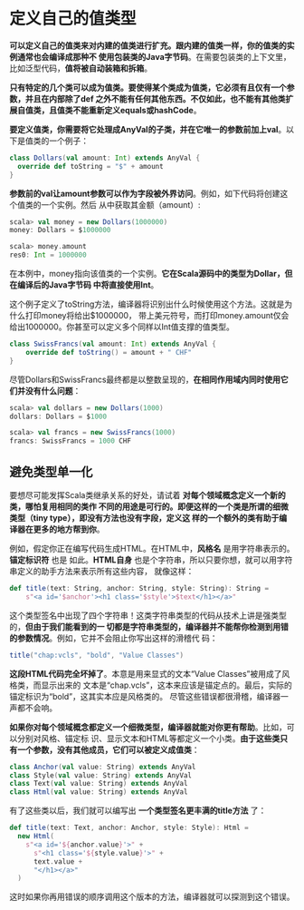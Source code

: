 定义自己的值类型
================================================================================
**可以定义自己的值类来对内建的值类进行扩充。跟内建的值类一样，你的值类的实例通常也会编译成那种不
使用包装类的Java字节码**。在需要包装类的上下文里，比如泛型代码，**值将被自动装箱和拆箱**。

**只有特定的几个类可以成为值类。要使得某个类成为值类，它必须有且仅有一个参数，并且在内部除了def
之外不能有任何其他东西。不仅如此，也不能有其他类扩展自值类，且值类不能重新定义equals或hashCode**。

**要定义值类，你需要将它处理成AnyVal的子类，并在它唯一的参数前加上val**。以下是值类的一个例子：
```scala
class Dollars(val amount: Int) extends AnyVal {
  override def toString = "$" + amount
}
```
**参数前的val让amount参数可以作为字段被外界访问**。例如，如下代码将创建这个值类的一个实例。然后
从中获取其金额（amount）:
```scala
scala> val money = new Dollars(1000000)
money: Dollars = $1000000

scala> money.amount
res0: Int = 1000000
```
在本例中，money指向该值类的一个实例。**它在Scala源码中的类型为Dollar，但在编译后的Java字节码
中将直接使用Int**。

这个例子定义了toString方法，编译器将识别出什么时候使用这个方法。这就是为什么打印money将给出$1000000，
带上美元符号，而打印money.amount仅会给出1000000。你甚至可以定义多个同样以Int值支撑的值类型。
```scala
class SwissFrancs(val amount: Int) extends AnyVal {
    override def toString() = amount + " CHF"
}
```
尽管Dollars和SwissFrancs最终都是以整数呈现的，**在相同作用域内同时使用它们并没有什么问题**：
```scala
scala> val dollars = new Dollars(1000)
dollars: Dollars = $1000

scala> val francs = new SwissFrancs(1000)
francs: SwissFrancs = 1000 CHF
```

## 避免类型单一化
要想尽可能发挥Scala类继承关系的好处，请试着 **对每个领域概念定义一个新的类，哪怕复用相同的类作
不同的用途是可行的。即便这样的一个类是所谓的细微类型（tiny type），即没有方法也没有字段，定义这
样的一个额外的类有助于编译器在更多的地方帮到你**。

例如，假定你正在编写代码生成HTML。在HTML中，**风格名** 是用字符串表示的。**锚定标识符** 也是
如此。**HTML自身** 也是个字符串，所以只要你想，就可以用字符串定义的助手方法来表示所有这些内容，
就像这样：
```scala
def title(text: String, anchor: String, style: String): String =
    s"<a id='$anchor'><h1 class='$style'>$text</h1></a>"
```
这个类型签名中出现了四个字符串！这类字符串类型的代码从技术上讲是强类型的，**但由于我们能看到的一
切都是字符串类型的，编译器并不能帮你检测到用错的参数情况**。例如，它并不会阻止你写出这样的滑稽代
码：
```scala
title("chap:vcls", "bold", "Value Classes")
```
**这段HTML代码完全坏掉了**。本意是用来显式的文本“Value Classes”被用成了风格类，而显示出来的
文本是“chap.vcls”，这本来应该是锚定点的。最后，实际的锚定标识为“bold”，这其实本应是风格类的。
尽管这些错误都很滑稽，编译器一声都不会响。

**如果你对每个领域概念都定义一个细微类型，编译器就能对你更有帮助**。比如，可以分别对风格、锚定标
识、显示文本和HTML等都定义一个小类。**由于这些类只有一个参数，没有其他成员，它们可以被定义成值类**：
```scala
class Anchor(val value: String) extends AnyVal 
class Style(val value: String) extends AnyVal 
class Text(val value: String) extends AnyVal
class Html(val value: String) extends AnyVal 
```
有了这些类以后，我们就可以编写出 **一个类型签名更丰满的title方法** 了：
```scala
def title(text: Text, anchor: Anchor, style: Style): Html =
  new Html(
    s"<a id='${anchor.value}'>" +
      s"<h1 class='${style.value}'>" +
      text.value +
      "</h1></a>"
  )
```
这时如果你再用错误的顺序调用这个版本的方法，编译器就可以探测到这个错误。









